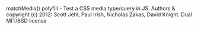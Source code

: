 matchMedia() polyfill - Test a CSS media type/query in JS. Authors & copyright (c) 2012: Scott Jehl, Paul Irish, Nicholas Zakas, David Knight. Dual MIT/BSD license
